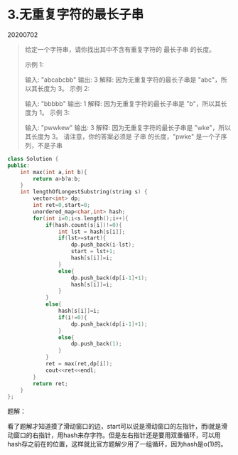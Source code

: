 # 3.无重复字符的最长子串

20200702

> 给定一个字符串，请你找出其中不含有重复字符的 最长子串 的长度。
>
> 示例 1:
>
> 输入: "abcabcbb"
> 输出: 3 
> 解释: 因为无重复字符的最长子串是 "abc"，所以其长度为 3。
> 示例 2:
>
> 输入: "bbbbb"
> 输出: 1
> 解释: 因为无重复字符的最长子串是 "b"，所以其长度为 1。
> 示例 3:
>
> 输入: "pwwkew"
> 输出: 3
> 解释: 因为无重复字符的最长子串是 "wke"，所以其长度为 3。
>      请注意，你的答案必须是 子串 的长度，"pwke" 是一个子序列，不是子串

```c++
class Solution {
public:
    int max(int a,int b){
        return a>b?a:b;
    }
    int lengthOfLongestSubstring(string s) {
        vector<int> dp;
        int ret=0,start=0;
        unordered_map<char,int> hash;
        for(int i=0;i<s.length();i++){
            if(hash.count(s[i])!=0){
                int lst = hash[s[i]];
                if(lst>=start){
                    dp.push_back(i-lst);
                    start = lst+1;
                    hash[s[i]]=i;
                }
                else{
                    dp.push_back(dp[i-1]+1);
                    hash[s[i]]=i;
                }
            }
            else{
                hash[s[i]]=i;
                if(i!=0){
                    dp.push_back(dp[i-1]+1);
                }
                else{
                    dp.push_back(1);
                }
            }
            ret = max(ret,dp[i]);
            cout<<ret<<endl;
        }
        return ret;
    }
};
```

题解：

看了题解才知道摸了滑动窗口的边，start可以说是滑动窗口的左指针，而i就是滑动窗口的右指针，用hash来存字符。但是左右指针还是要用双重循环，可以用hash存之前在的位置，这样就比官方题解少用了一组循环，因为hash是o(1)的。

